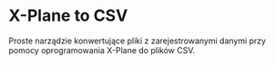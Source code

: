 # X-Plane to CSV
Proste narządzie konwertujące pliki z zarejestrowanymi danymi przy pomocy oprogramowania X-Plane do plików CSV.